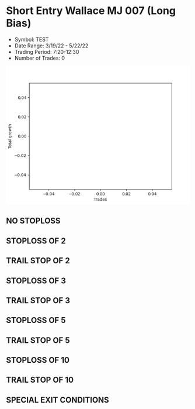# Short Entry Wallace MJ 007 (Long Bias)
- Symbol: TEST
- Date Range: 3/19/22 - 5/22/22
- Trading Period: 7:20-12:30
- Number of Trades: 0

![Plot](ShortEntryWallaceMJ007TEST(LongBias).png)
## NO STOPLOSS










## STOPLOSS OF 2










## TRAIL STOP OF 2










## STOPLOSS OF 3










## TRAIL STOP OF 3










## STOPLOSS OF 5










## TRAIL STOP OF 5










## STOPLOSS OF 10










## TRAIL STOP OF 10





## SPECIAL EXIT CONDITIONS 